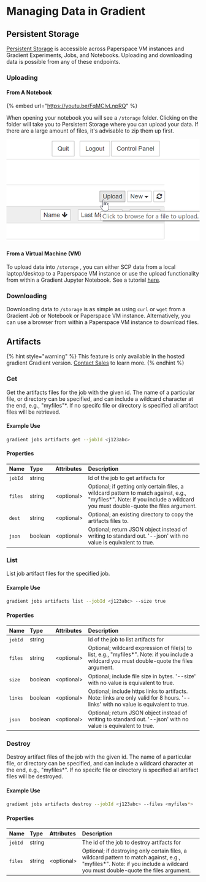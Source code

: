 # Managing Data in Gradient

## Persistent Storage

[Persistent Storage](../storage.md#persistent-storage) is accessible across Paperspace VM instances and Gradient Experiments, Jobs, and Notebooks.  Uploading and downloading data is possible from any of these endpoints. 

### Uploading

#### From A Notebook

{% embed url="https://youtu.be/FqMClvLnpRQ" %}

When opening your notebook you will see a `/storage` folder. Clicking on the folder will take you to Persistent Storage where you can upload your data.  If there are a large amount of files, it's advisable to zip them up first. 

![](../../.gitbook/assets/image%20%2864%29.png)

#### From a Virtual Machine \(VM\)

To upload data into `/storage` , you can either SCP data from a local laptop/desktop to a Paperspace VM instance or use the upload functionality from within a Gradient Jupyter Notebook.  See a tutorial [here](https://support.paperspace.com/hc/en-us/articles/360005984973-Access-Persistent-Storage-from-a-VM-and-Gradient-).

### Downloading

Downloading data to `/storage` is as simple as using `curl` or `wget` from a Gradient Job or Notebook or Paperspace VM instance.  Alternatively, you can use a browser from within a Paperspace VM instance to download files.

## Artifacts

{% hint style="warning" %}
This feature is only available in the hosted gradient Gradient version. [Contact Sales](https://info.paperspace.com/contact-sales) to learn more.
{% endhint %}

### Get

Get the artifacts files for the job with the given id. The name of a particular file, or directory can be specified, and can include a wildcard character at the end, e.g., "myfiles"\*. If no specifc file or directory is specified all artifact files will be retrieved.

#### Example Use

```bash
gradient jobs artifacts get --jobId <j123abc>
```

#### **Properties**

| Name | Type | Attributes | Description |
| :--- | :--- | :--- | :--- |
| `jobId` | string |  | Id of the job to get artifacts for |
| `files` | string | &lt;optional&gt; | Optional; if getting only certain files, a wildcard pattern to match against, e.g., "myfiles\*". Note: if you include a wildcard you must double-quote the files argument. |
| `dest` | string | &lt;optional&gt; | Optional; an existing directory to copy the artifacts files to. |
| `json` | boolean | &lt;optional&gt; | Optional; return JSON object instead of writing to standard out. '--json' with no value is equivalent to true. |

### List

List job artifact files for the specified job.

#### Example Use

```bash
gradient jobs artifacts list --jobId <j123abc> --size true
```

#### Properties

| Name | Type | Attributes | Description |
| :--- | :--- | :--- | :--- |
| `jobId` | string |  | Id of the job to list artifacts for |
| `files` | string | &lt;optional&gt; | Optional; wildcard expression of file\(s\) to list, e.g., "myfiles\*". Note: if you include a wildcard you must double-quote the files argument. |
| `size` | boolean | &lt;optional&gt; | Optional; include file size in bytes. '--size' with no value is equivalent to true. |
| `links` | boolean | &lt;optional&gt; | Optional; include https links to artifacts. Note: links are only valid for 8 hours. '--links' with no value is equivalent to true. |
| `json` | boolean | &lt;optional&gt; | Optional; return JSON object instead of writing to standard out. '--json' with no value is equivalent to true. |

### Destroy

Destroy artifact files of the job with the given id. The name of a particular file, or directory can be specified, and can include a wildcard character at the end, e.g., "myfiles\*". If no specifc file or directory is specified all artifact files will be destroyed.

#### Example Use

```bash
gradient jobs artifacts destroy --jobId <j123abc> --files <myfiles*>
```

#### **Properties**

| Name | Type | Attributes | Description |
| :--- | :--- | :--- | :--- |
| `jobId` | string |  | The id of the job to destroy artifacts for |
| `files` | string | &lt;optional&gt; | Optional; if destroying only certain files, a wildcard pattern to match against, e.g., "myfiles\*". Note: if you include a wildcard you must double-quote the files argument. |

